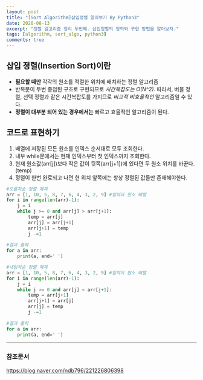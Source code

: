 ```yaml
---
layout: post
title: "[Sort Algorithm]삽입정렬 알아보기 By Python3"
date: 2020-08-13
excerpt: "정렬 알고리즘 정리 두번째. 삽입정렬의 정의와 구현 방법을 알아보자."
tags: [algorithm, sort_algo, python3]
comments: true
---
```


## 삽입 정렬(Insertion Sort)이란
+ __필요할 때만__ 각각의 원소를 적절한 위치에 배치하는 정렬 알고리즘
+ 반복문이 두번 중첩된 구조로 구현되므로 _시간복잡도는 O(N^2)_. 따라서, 버블 정렬, 선택 정렬과 같은 시간복잡도를 가지므로 _비교적 비효율적인_ 알고리즘일 수 있다.
+ __정렬이 대부분 되어 있는 경우에서는__ 빠르고 효율적인 알고리즘이 된다.

## 코드로 표현하기
1. 배열에 저장된 모든 원소를 인덱스 순서대로 모두 조회한다.
2. 내부 while문에서는 현재 인덱스부터 첫 인덱스까지 조회한다.
3. 현재 원소값(arr[j])보다 작은 값이 뒷쪽(arr[j+1])에 있다면 두 원소 위치를 바꾼다.(temp)
4. 정렬이 한번 완료되고 나면 현 위치 앞쪽에는 항상 정렬된 값들만 존재해야한다.

```python
#오름차순 정렬 예제
arr = [1, 10, 5, 8, 7, 6, 4, 3, 2, 9] #임의의 원소 배열
for i in range(len(arr)-1):
    j = i
    while j >= 0 and arr[j] > arr[j+1]:
        temp = arr[j]
        arr[j] = arr[j+1]
        arr[j+1] = temp
        j -=1 
    
#결과 출력
for a in arr:
    print(a, end=' ')

```

```python
#내림차순 정렬 예제
arr = [1, 10, 5, 8, 7, 6, 4, 3, 2, 9] #임의의 원소 배열
for i in range(len(arr)-1):
    j = i
    while j >= 0 and arr[j] < arr[j+1]:
        temp = arr[j+1]
        arr[j+1] = arr[j]
        arr[j] = temp
        j -=1 
    
#결과 출력
for a in arr:
    print(a, end=' ')

```
---

### 참조문서 
<https://blog.naver.com/ndb796/221226806398>